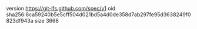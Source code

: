 version https://git-lfs.github.com/spec/v1
oid sha256:6ca59240b5e5cff504d021bd5a4d0de358d7ab297fe95d3638249f0823df943a
size 3668
